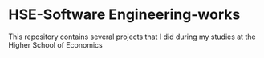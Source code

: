 # HSE-Software Engineering-works
This repository contains several projects that I did during my studies at the Higher School of Economics
